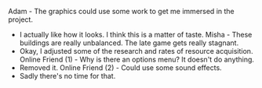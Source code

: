Adam - The graphics could use some work to get me immersed in the project.
  - I actually like how it looks. I think this is a matter of taste.
Misha - These buildings are really unbalanced. The late game gets really stagnant.
  - Okay, I adjusted some of the research and rates of resource acquisition.
Online Friend (1) - Why is there an options menu? It doesn't do anything.
  - Removed it.
Online Friend (2) - Could use some sound effects.
  - Sadly there's no time for that.
